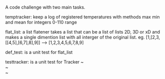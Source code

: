 A code challenge with two main tasks.


temptracker: keep a log of registered temperatures with methods max min and mean for integers 0-110 range

flat_list: a list flatener  takes a list that can be a list of lists  2D, 3D or xD and makes a single dimention list with all interger of the original list.
 eg. [1,[2,3,[[4,5],[6,7],8],9]] --> [1,2,3,4,5,6,7,8,9]

 def_test: is a unit test for flat_list

 testtracker: is a unit test for Tracker
~                                                                 
~                                                                 
~                                                
